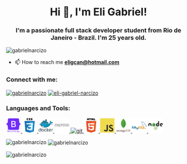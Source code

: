 <h1 align="center">Hi 👋, I'm Eli Gabriel!</h1>
<h3 align="center">I'm a passionate full stack developer student from Rio de Janeiro - Brazil. I'm 25 years old.</h3>

<p align="left"> <img src="https://komarev.com/ghpvc/?username=gabrielnarcizo&label=Profile%20views&color=19b40e&style=flat-square" alt="gabrielnarcizo" /> </p>

- 📫 How to reach me **eligcan@hotmail.com**

<h3 align="left">Connect with me:</h3>
<p align="left">
<a href="https://codepen.io/gabrielnarcizo" target="blank"><img align="center" src="https://cdn.jsdelivr.net/npm/simple-icons@3.0.1/icons/codepen.svg" alt="gabrielnarcizo" height="30" width="40" /></a>
<a href="https://linkedin.com/in/eli-gabriel-narcizo" target="blank"><img align="center" src="https://cdn.jsdelivr.net/npm/simple-icons@3.0.1/icons/linkedin.svg" alt="eli-gabriel-narcizo" height="30" width="40" /></a>
</p>

<h3 align="left">Languages and Tools:</h3>
<p align="left"> <a href="https://getbootstrap.com" target="_blank"> <img src="https://raw.githubusercontent.com/devicons/devicon/master/icons/bootstrap/bootstrap-plain-wordmark.svg" alt="bootstrap" width="40" height="40"/> </a> <a href="https://www.w3schools.com/css/" target="_blank"> <img src="https://raw.githubusercontent.com/devicons/devicon/master/icons/css3/css3-original-wordmark.svg" alt="css3" width="40" height="40"/> </a> <a href="https://www.docker.com/" target="_blank"> <img src="https://raw.githubusercontent.com/devicons/devicon/master/icons/docker/docker-original-wordmark.svg" alt="docker" width="40" height="40"/> </a> <a href="https://expressjs.com" target="_blank"> <img src="https://raw.githubusercontent.com/devicons/devicon/master/icons/express/express-original-wordmark.svg" alt="express" width="40" height="40"/> </a> <a href="https://git-scm.com/" target="_blank"> <img src="https://www.vectorlogo.zone/logos/git-scm/git-scm-icon.svg" alt="git" width="40" height="40"/> </a> <a href="https://www.w3.org/html/" target="_blank"> <img src="https://raw.githubusercontent.com/devicons/devicon/master/icons/html5/html5-original-wordmark.svg" alt="html5" width="40" height="40"/> </a> <a href="https://developer.mozilla.org/en-US/docs/Web/JavaScript" target="_blank"> <img src="https://raw.githubusercontent.com/devicons/devicon/master/icons/javascript/javascript-original.svg" alt="javascript" width="40" height="40"/> </a> <a href="https://www.mongodb.com/" target="_blank"> <img src="https://raw.githubusercontent.com/devicons/devicon/master/icons/mongodb/mongodb-original-wordmark.svg" alt="mongodb" width="40" height="40"/> </a> <a href="https://www.mysql.com/" target="_blank"> <img src="https://raw.githubusercontent.com/devicons/devicon/master/icons/mysql/mysql-original-wordmark.svg" alt="mysql" width="40" height="40"/> </a> <a href="https://nodejs.org" target="_blank"> <img src="https://raw.githubusercontent.com/devicons/devicon/master/icons/nodejs/nodejs-original-wordmark.svg" alt="nodejs" width="40" height="40"/> </a> </p>

<p><img align="left" src="https://github-readme-stats.vercel.app/api/top-langs?username=gabrielnarcizo&show_icons=true&theme=dark&locale=en&layout=compact" alt="gabrielnarcizo" /></p>

<p>&nbsp;<img align="center" src="https://github-readme-stats.vercel.app/api?username=gabrielnarcizo&show_icons=true&theme=dark&locale=en" alt="gabrielnarcizo" /></p>

<p><img align="center" src="https://github-readme-streak-stats.herokuapp.com/?user=gabrielnarcizo&theme=dark" alt="gabrielnarcizo" /></p>
